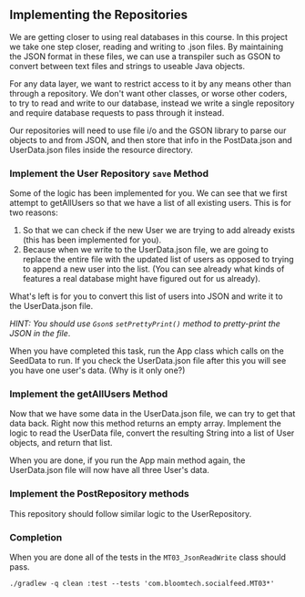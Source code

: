 ## Implementing the Repositories

We are getting closer to using real databases in this course. In this project we take
one step closer, reading and writing to .json files. By maintaining the JSON format
in these files, we can use a transpiler such as GSON to convert between text files
and strings to useable Java objects.

For any data layer, we want to restrict access to it by any means other than through
a repository. We don't want other classes, or worse other coders, to try to read and
write to our database, instead we write a single repository and require database
requests to pass through it instead.

Our repositories will need to use file i/o and the GSON library to parse our objects
to and from JSON, and then store that info in the PostData.json and UserData.json
files inside the resource directory.

### Implement the User Repository `save` Method

Some of the logic has been implemented for you. We can see that we first attempt to
getAllUsers so that we have a list of all existing users. This is for two reasons:
1. So that we can check if the new User we are trying to add already exists
 (this has been implemented for you).
2. Because when we write to the UserData.json file, we are going to replace the entire
file with the updated list of users as opposed to trying to append a new user into
the list. (You can see already what kinds of features a real database might have 
figured out for us already).

What's left is for you to convert this list of users into JSON and write it to the
UserData.json file.

*HINT: You should use `Gson`s `setPrettyPrint()` method to pretty-print the JSON
in the file*.

When you have completed this task, run the App class which calls on the SeedData to 
run. If you check the UserData.json file after this you will see you have one user's
data. (Why is it only one?)

### Implement the getAllUsers Method

Now that we have some data in the UserData.json file, we can try to get that data back.
Right now this method returns an empty array. Implement the logic to read the UserData
file, convert the resulting String into a list of User objects, and return that list.

When you are done, if you run the App main method again, the UserData.json file will
now have all three User's data.

### Implement the PostRepository methods

This repository should follow similar logic to the UserRepository.

### Completion

When you are done all of the tests in the `MT03_JsonReadWrite` class should pass.

`./gradlew -q clean :test --tests 'com.bloomtech.socialfeed.MT03*'`
